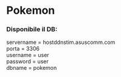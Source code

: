 # Pokemon

### Disponibile il DB:<br>
servername = hostddnstim.asuscomm.com<br>
porta = 3306<br>
username = user<br>
password = user<br>
dbname = pokemon<br>
